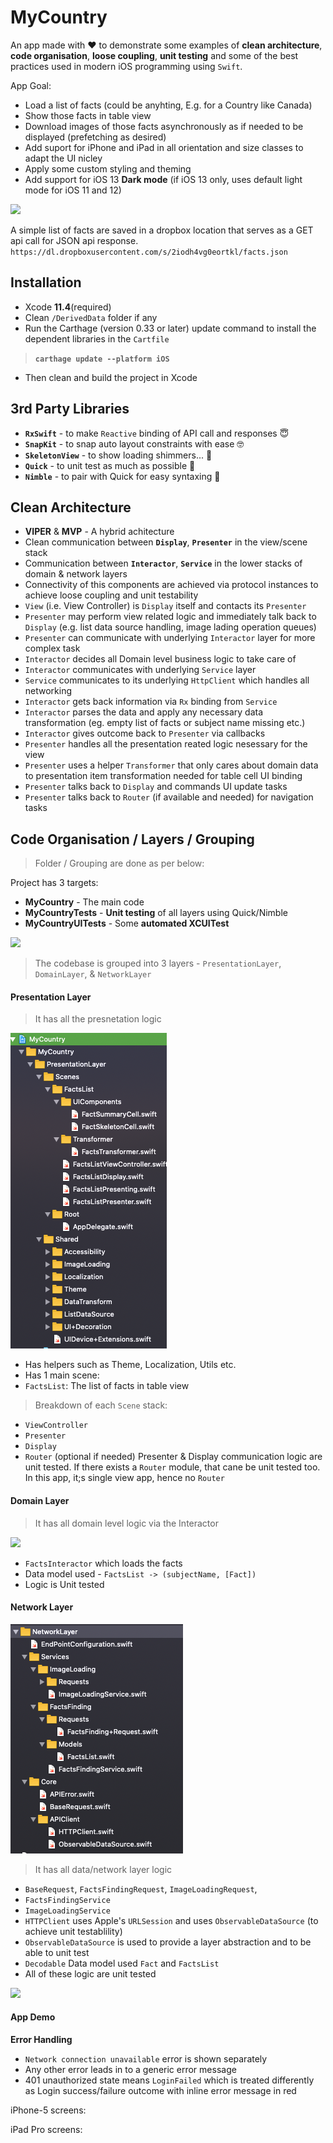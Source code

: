# MyCountry
An app made with ❤️ to demonstrate some examples of **clean architecture**, **code organisation**, **loose coupling**, **unit testing** and some of the best practices used in modern iOS programming using `Swift`.

App Goal:
- Load a list of facts (could be anyhting, E.g. for a Country like Canada)
- Show those facts in table view
- Download images of those facts asynchronously as if needed to be displayed (prefetching as desired)
- Add suport for iPhone and iPad in all orientation and size classes to adapt the UI nicley
- Apply some custom styling and theming
- Add support for iOS 13 **Dark mode** (if iOS 13 only, uses default light mode for iOS 11 and 12)

![](/Screenshots/normal-flow.gif "")

A simple list of facts are saved in a dropbox location that serves as a GET api call for JSON api response. 
`https://dl.dropboxusercontent.com/s/2iodh4vg0eortkl/facts.json`


## Installation

- Xcode **11.4**(required)
- Clean `/DerivedData` folder if any
- Run the Carthage (version 0.33 or later) update command to install the dependent libraries in the `Cartfile`
 > **`carthage update --platform iOS`** 
- Then clean and build the project in Xcode

## 3rd Party Libraries
 - **`RxSwift`** - to make `Reactive` binding of API call and responses 😇
 - **`SnapKit`** - to snap auto layout constraints with ease 🤓
 - **`SkeletonView`** - to show loading shimmers... 🙈
 - **`Quick`** - to unit test as much as possible 🤫
 - **`Nimble`** - to pair with Quick for easy syntaxing 👬

## Clean Architecture
 - **VIPER** & **MVP** - A hybrid achitecture
 - Clean communication between **`Display`**, **`Presenter`** in the view/scene stack
 - Communication between  **`Interactor`**, **`Service`** in the lower stacks of domain & network layers
 - Connectivity of this components are achieved via protocol instances to achieve loose coupling and unit testability
 - `View` (i.e. View Controller) is `Display` itself and contacts its `Presenter`
 - `Presenter` may perform view related logic and immediately talk back to `Display` (e.g. list data source handling, image lading operation queues)
 - `Presenter` can communicate with underlying `Interactor` layer for more complex task
 - `Interactor` decides all Domain level business logic to take care of
 - `Interactor` communicates with underlying `Service` layer
 - `Service` communicates to its underlying `HttpClient` which handles all networking
 - `Interactor` gets back information via `Rx` binding from `Service`
 - `Interactor` parses the data and apply any necessary data transformation (eg. empty list of facts or subject name missing etc.)
 - `Interactor` gives outcome back to `Presenter` via callbacks
 - `Presenter` handles all the presentation reated logic nesessary for the view
 - `Presenter` uses a helper  `Transformer` that only cares about domain data to presentation item transformation needed for table cell UI binding
 - `Presenter` talks back to `Display` and commands UI update tasks
  - `Presenter` talks back to `Router` (if available and needed) for navigation tasks
 
 ## Code Organisation / Layers / Grouping
 
 > Folder / Grouping are done as per below:
 
 Project has 3 targets:
  - **MyCountry** - The main code
  - **MyCountryTests** - **Unit testing** of all layers using Quick/Nimble
  - **MyCountryUITests** - Some **automated XCUITest**
  
 ![](/Screenshots/app-layers.png "")
 
 > The codebase is grouped into 3 layers - `PresentationLayer`, `DomainLayer`, & `NetworkLayer`
 
 
 #### Presentation Layer
 
  > It has all the presnetation logic
  
 ![](/Screenshots/presentation-layer.png "")
 
 - Has helpers such as Theme, Localization, Utils etc.
 - Has 1 main scene:
 - `FactsList`: The list of facts in table view
 
 > Breakdown of each `Scene` stack:
  - `ViewController`
  - `Presenter`
  - `Display`
  - `Router` (optional if needed)
  Presenter & Display communication logic are unit tested.
  If there exists a `Router` module, that cane be unit tested too.  In this app, it;s single view app, hence no `Router`
  
 #### Domain Layer
 
  > It has all domain level logic via the Interactor
 
 ![](/Screenshots/domain-layer.png "")
  
 - `FactsInteractor` which loads the facts
 - Data model used - `FactsList -> (subjectName, [Fact])`
 - Logic is Unit tested
 
  #### Network Layer
  
 ![](/Screenshots/network-layer.png "")
 
  > It has all data/network layer logic

 - `BaseRequest`, `FactsFindingRequest`, `ImageLoadingRequest`,
 -  `FactsFindingService`
 -  `ImageLoadingService`
 - `HTTPClient` uses Apple's `URLSession` and uses `ObservableDataSource` (to achieve unit testablility)
 - `ObservableDataSource` is used to provide a layer abstraction and to be able to unit test
 -  `Decodable` Data model used `Fact` and `FactsList`
 - All of these logic are unit tested
 
 ![](/Screenshots/testing-groups.png "")
 

 #### App Demo

**Error Handling**
 - `Network connection unavailable` error is shown separately
 - Any other error leads in to a generic error message
 - 401 unauthorized state means `LoginFailed` which is treated differently as Login success/failure outcome with inline error message in red
 

  
  iPhone-5 screens:
  

  
  iPad Pro screens:
  

 
 



